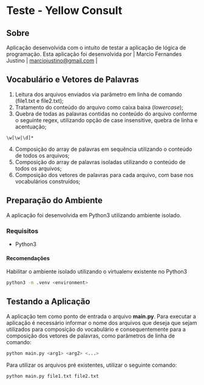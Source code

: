 # Teste - Yellow Consult
## Sobre
Aplicação desenvolvida com o intuito de testar a aplicação de lógica de programação. Esta aplicação foi desenvolvida por
| Marcio Fernandes Justino
| marciojustino@gmail.com
| 

## Vocabulário e Vetores de Palavras
1. Leitura dos arquivos enviados via parâmetro em linha de comando (file1.txt e file2.txt);
2. Tratamento do conteúdo do arquivo como caixa baixa (*lowercase*);
3. Quebra de todas as palavras contidas no conteúdo do arquivo conforme o seguinte regex, utilizando opção de case insensitive, quebra de linha e acentuação;
```regex
\w[\w|\d]*
```
4. Composição do array de palavras em sequência utilizando o conteúdo de todos os arquivos;
5. Composição do array de palavras isoladas utilizando o conteúdo de todos os arquivos;
6. Composição dos vetores de palavras para cada arquivo, com base nos vocabulários construídos;

## Preparação do Ambiente
A aplicação foi desenvolvida em Python3 utilizando ambiente isolado.

### Requisitos
* Python3

#### Recomendações
Habilitar o ambiente isolado utilizando o virtualenv existente no Python3
```bash
python3 -m .venv <environment>
```

## Testando a Aplicação
A aplicação tem como ponto de entrada o arquivo **main.py**. Para executar a aplicação é necessário informar o nome dos arquivos que deseja que sejam utilizados para composição do vocabulário e consequentemente para a composição dos vetores de palavras, como parâmetros de linha de comando:
```bash
python main.py <arg1> <arg2> <...>
```

Para utilizar os arquivos pré existentes, utilizar o seguinte comando:
```bash
python main.py file1.txt file2.txt
```
